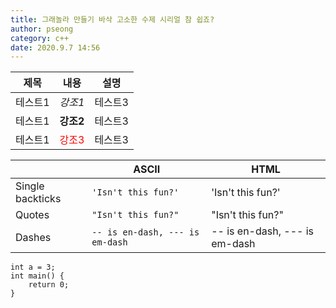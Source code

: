 ```yaml
---
title: 그래놀라 만들기 바삭 고소한 수제 시리얼 참 쉽죠?
author: pseong
category: c++
date: 2020.9.7 14:56
---
```

|제목|내용|설명|
|---|---|---|
|테스트1|*강조1*|테스트3|
|테스트1|**강조2**|테스트3|
|테스트1|<span style="color:red">강조3</span>|테스트3|

|                |ASCII                          |HTML                         |
|----------------|-------------------------------|-----------------------------|
|Single backticks|`'Isn't this fun?'`        |'Isn't this fun?'            |
|Quotes          |`"Isn't this fun?"`            |"Isn't this fun?"            |
|Dashes          |`-- is en-dash, --- is em-dash`|-- is en-dash, --- is em-dash|

```
int a = 3;
int main() {
	return 0;
}
```

